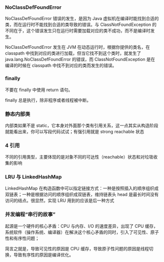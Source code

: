 ### NoClassDefFoundError

NoClassDefFoundError 错误的发生，是因为 Java 虚拟机在编译时能找到合适的类，而在运行时不能找到合适的类导致的错误。与 ClassNotFoundException 的不同在于，这个错误发生只在运行时需要加载对应的类不成功，而不是编译时发生。

NoClassDefFoundError 发生在 JVM 在动态运行时，根据你提供的类名，在 classpath 中找到对应的类进行加载，但当它找不到这个类时，就发生了 java.lang.NoClassDefFoundError 的错误，而 ClassNotFoundException 是在编译的时候在 classpath 中找不到对应的类而发生的错误。

### finally

不要在 finally 中使用 return 语句。

finally 总是执行，除非程序或者线程被中断。

### 静态内部类

内部类如果不是 static，它本身对外面那个类有引用关系，这一点其实从构造阶段就能看出来，你可以写段代码试试；有强引用就是 strong reachable 状态

### 4 引用

不同的引用类型，主要体现的是对象不同的可达性（reachable）状态和对垃圾收集的影响

### LRU 与 LinkedHashMap

LinkedHashMap 在构造函数中可以指定链接方式：一种是按照插入的顺序组织成双链表；一种是根据访问的顺序组织成双链表，维持链表头 head 是最长时间没有访问的结点。很显然，实现 LRU 用到的应该是后一种方式

### 并发编程“串行的故事”

起源是一个硬件的核心矛盾：CPU 与内存、I/O 的速度差异，出现了 CPU 缓存，系统软件（操作系统、编译器）在解决这个核心矛盾的同时，引入了可见性、原子性和有序性问题；

简言之就是，导致可见性的原因是 CPU 缓存，导致原子性问题的原因是线程切换，导致有序性的原因是编译优化。
